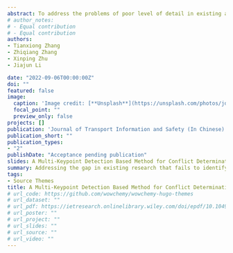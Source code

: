 ```yaml
---
abstract: To address the problems of poor level of detail in existing aircraft detection models, limited types of conflict recognition on aprons, and simplified safety zone settings which cannot meet the safety monitoring needs of air traffic controllers, a multi-keypoint detection method for detecting conflicts between aircraft and apron moving vehicles during the aircraft taxi-in process and in the apron parking state is proposed. The proposed method uses a high-resolution keypoint detection network, HRNet, to identify key components such as the nose, engine, and wingtip in a dynamic and refined way. The apron surveillance video is used as the data source, and coordinate conversion algorithm is designed to convert image pixel coordinates to the actual coordinates of the apron surface, improving the accuracy of conflict determination. Kinematic characteristics of aircraft and vehicles in the apron are considered, and an aircraft taxi-in deceleration model and a service vehicle movement model are established. The method includes a safety zone designation approach for aircraft and vehicles in the apron based on apron operation control rules. A multiple conflict detection strategy is designed to address the concurrent occurrence of various conflicts and enable parallel processing of multiple conflicts. A physical sandbox is constructed to compare and analyze the selected aircraft keypoint detection network, and eight typical conflict scenarios are designed to validate the proposed method through simulation experiments. The results show that the keypoint network outperforms the mainstream keypoint detection network in apron operation scenarios. The proposed method achieves real-time aircraft multi-component conflict monitoring, compared with the single-component-based aircraft conflict detection method. The conflict detection method that is designed possesses a high level of accuracy and timeliness, with an Average Precision rate of 96.82 %, an Average Recall rate of 94.87 %, and a calculation delay of 311 ms. The proposed method can provide a reliable means to discriminate and prevent conflicts between aircraft and apron vehicles.
# author_notes:
# - Equal contribution
# - Equal contribution
authors:
- Tianxiong Zhang
- Zhiqiang Zhang
- Xinping Zhu
- Jiajun Li

date: "2022-09-06T00:00:00Z"
doi: ""
featured: false
image:
  caption: 'Image credit: [**Unsplash**](https://unsplash.com/photos/jdD8gXaTZsc)'
  focal_point: ""
  preview_only: false
projects: []
publication: 'Journal of Transport Information and Safety (In Chinese)'
publication_short: ""
publication_types:
- "2"
publishDate: "Acceptance pending publication"
slides: A Multi-Keypoint Detection Based Method for Conflict Determination between Aircraft and Vehicles on the Apron Gate
summary: Addressing the gap in existing research that fails to identify critical aircraft components and the lack of studies on collision warnings between aircraft and vehicles.
tags:
- Source Themes
title: A Multi-Keypoint Detection Based Method for Conflict Determination between Aircraft and Vehicles on the Apron Gate (In Chinese)
# url_code: https://github.com/wowchemy/wowchemy-hugo-themes
# url_dataset: ""
# url_pdf: https://ietresearch.onlinelibrary.wiley.com/doi/epdf/10.1049/itr2.12314
# url_poster: ""
# url_project: ""
# url_slides: ""
# url_source: ""
# url_video: ""
---
```



